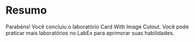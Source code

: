 # Resumo

Parabéns! Você concluiu o laboratório Card With Image Cutout. Você pode praticar mais laboratórios no LabEx para aprimorar suas habilidades.
